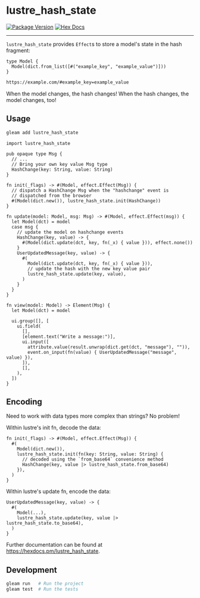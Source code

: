 # lustre_hash_state

[![Package Version](https://img.shields.io/hexpm/v/lustre_hash_state)](https://hex.pm/packages/lustre_hash_state)
[![Hex Docs](https://img.shields.io/badge/hex-docs-ffaff3)](https://hexdocs.pm/lustre_hash_state/)

---

`lustre_hash_state` provides `Effect`s to store a model's state in the
hash fragment:

```
type Model {
  Model(dict.from_list([#("example_key", "example_value")]))
}
```

```txt
https://example.com/#example_key=example_value
```

When the model changes, the hash changes! When the hash changes, the model changes, too!

## Usage

```sh
gleam add lustre_hash_state
```

```gleam
import lustre_hash_state

pub opaque type Msg {
  // ...
  // Bring your own key value Msg type
  HashChange(key: String, value: String)
}

fn init(_flags) -> #(Model, effect.Effect(Msg)) {
  // dispatch a HashChange Msg when the "hashchange" event is
  // dispatched from the browser
  #(Model(dict.new()), lustre_hash_state.init(HashChange))
}

fn update(model: Model, msg: Msg) -> #(Model, effect.Effect(msg)) {
  let Model(dct) = model
  case msg {
    // update the model on hashchange events
    HashChange(key, value) -> {
      #(Model(dict.update(dct, key, fn(_x) { value })), effect.none())
    }
    UserUpdatedMessage(key, value) -> {
      #(
        Model(dict.update(dct, key, fn(_x) { value })),
        // update the hash with the new key value pair
        lustre_hash_state.update(key, value),
      )
    }
  }
}

fn view(model: Model) -> Element(Msg) {
  let Model(dct) = model

  ui.group([], [
    ui.field(
      [],
      [element.text("Write a message:")],
      ui.input([
        attribute.value(result.unwrap(dict.get(dct, "message"), "")),
        event.on_input(fn(value) { UserUpdatedMessage("message", value) }),
      ]),
      [],
    ),
  ])
}
```

## Encoding

Need to work with data types more complex than strings? No problem!

Within lustre's init fn, decode the data:

```gleam
fn init(_flags) -> #(Model, effect.Effect(Msg)) {
  #(
    Model(dict.new()),
    lustre_hash_state.init(fn(key: String, value: String) {
      // decoded using the `from_base64` convenience method
      HashChange(key, value |> lustre_hash_state.from_base64)
    }),
  )
}
```

Within lustre's update fn, encode the data:

```gleam
UserUpdatedMessage(key, value) -> {
  #(
    Model(...),
    lustre_hash_state.update(key, value |> lustre_hash_state.to_base64),
  )
}
```

Further documentation can be found at <https://hexdocs.pm/lustre_hash_state>.

## Development

```sh
gleam run   # Run the project
gleam test  # Run the tests
```

